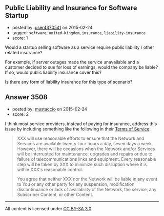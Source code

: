 ## Public Liability and Insurance for Software Startup

- posted by: [user4370541](https://stackexchange.com/users/5501289/user4370541) on 2015-02-24
- tagged: `software`, `united-kingdom`, `insurance`, `liability-insurance`
- score: 1

Would a startup selling software as a service require public liability / other related insurance? 

For example, if server outages made the service unavailable and a customer decided to sue for loss of earnings, would the company be liable? If so, would public liability insurance cover this?

Is there any form of liability insurance for this type of scenario?


## Answer 3508

- posted by: [mustaccio](https://stackexchange.com/users/1270839/mustaccio) on 2015-02-24
- score: 2

<p>I think most service providers, instead of paying for insurance, address this issue by including something like the following in their <a href="http://stackexchange.com/legal">Terms of Service</a>:</p>

<blockquote>
  <p>XXX will use reasonable efforts to ensure that the Network
  and Services are available twenty-four hours a day, seven days a week.
  However, there will be occasions when the Network and/or Services will
  be interrupted for maintenance, upgrades and repairs or due to failure
  of telecommunications links and equipment. Every reasonable step will
  be taken by XXX to minimize such disruption where it is
  within XXX's reasonable control.</p>
  
  <p>You agree that neither XXX nor the Network will be liable
  in any event to You or any other party for any suspension,
  modification, discontinuance or lack of availability of the Network,
  the service, any Subscriber Content, or other Content.</p>
</blockquote>




---

All content is licensed under [CC BY-SA 3.0](https://creativecommons.org/licenses/by-sa/3.0/).
